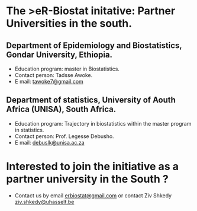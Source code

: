 # The >eR-Biostat initative: Partner Universities in the south.
## Department of Epidemiology and Biostatistics, Gondar University, Ethiopia.
* Education program: master in Biostatistics.
* Contact person: Tadsse Awoke.
* E mail: tawoke7@gmail.com 
## Department of statistics, University of Aouth Africa (UNISA), South Africa.
* Education program: Trajectory in biostatistics within the master program in statistics.
* Contact person: Prof. Legesse Debusho.
* E mail: debuslk@unisa.ac.za 
# Interested to join the initiative as a partner university in the South ?
* Contact us by email erbiostat@gmail.com or contact Ziv Shkedy ziv.shkedy@uhasselt.be


